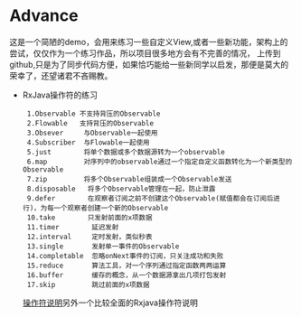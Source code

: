 # Advance
   这是一个简陋的demo，会用来练习一些自定义View,或者一些新功能，架构上的尝试，仅仅作为一个练习作品，所以项目很多地方会有不完善的情况，
   上传到github,只是为了同步代码方便，如果恰巧能给一些新同学以启发，那便是莫大的荣幸了，还望诸君不吝赐教。

       
*  RxJava操作符的练习
   ```
    1.Observable 不支持背压的Observable
    2.Flowable   支持背压的Observable
    3.Obsever     与Observable一起使用
    4.Subscriber  与Flowable一起使用   
    5.just        将单个数据或多个数据源转为一个observable
    6.map         对序列中的observable通过一个指定自定义函数转化为一个新类型的Observable
    7.zip         将多个Observable组装成一个Observable发送
    8.disposable   将多个Observable管理在一起，防止泄露
    9.defer        在观察者订阅之前不创建这个Observable(赋值都会在订阅后进行)，为每一个观察者创建一个新的Observable
    10.take        只发射前面的x项数据
    11.timer        延迟发射
    12.interval     定时发射，类似秒表
    13.single       发射单一事件的Observable
    14.completable  忽略onNext事件的订阅，只关注成功和失败
    15.reduce       算法工具，对一个序列通过指定函数两两运算
    16.buffer       缓存的概念，从一个数据源拿出几项打包发射
    17.skip         跳过前面的x项数据
   ```
    [操作符说明](https://www.zhihu.com/question/32209660?sort=created)另外一个比较全面的Rxjava操作符说明